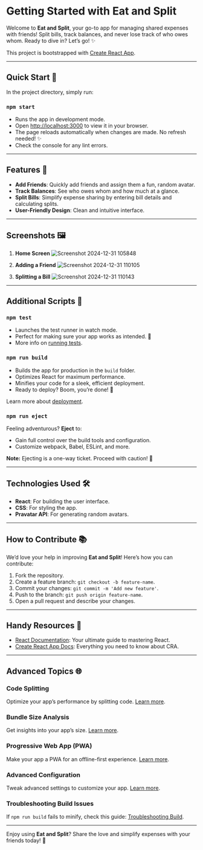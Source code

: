 # Getting Started with Eat and Split

Welcome to **Eat and Split**, your go-to app for managing shared expenses with friends! Split bills, track balances, and never lose track of who owes whom. Ready to dive in? Let’s go! ✨

This project is bootstrapped with [Create React App](https://github.com/facebook/create-react-app).

---

## Quick Start 🎉

In the project directory, simply run:

### `npm start`

- Runs the app in development mode.
- Open [http://localhost:3000](http://localhost:3000) to view it in your browser.
- The page reloads automatically when changes are made. No refresh needed! ✨
- Check the console for any lint errors.

---

## Features 🌟
- **Add Friends**: Quickly add friends and assign them a fun, random avatar.
- **Track Balances**: See who owes whom and how much at a glance.
- **Split Bills**: Simplify expense sharing by entering bill details and calculating splits.
- **User-Friendly Design**: Clean and intuitive interface.

---

## Screenshots 🖼

1. **Home Screen**
![Screenshot 2024-12-31 105848](https://github.com/user-attachments/assets/56296989-18c0-4bb2-bb08-7dabfe43bc3a)


2. **Adding a Friend**
   ![Screenshot 2024-12-31 110105](https://github.com/user-attachments/assets/3bf8dd0b-f055-415c-a6ed-7ac96bb79e54)


3. **Splitting a Bill**
   ![Screenshot 2024-12-31 110143](https://github.com/user-attachments/assets/72b4be2a-cbec-43ec-af01-df58baf7f1ae)

---

## Additional Scripts 🚀

### `npm test`

- Launches the test runner in watch mode.
- Perfect for making sure your app works as intended. 💪
- More info on [running tests](https://facebook.github.io/create-react-app/docs/running-tests).

### `npm run build`

- Builds the app for production in the `build` folder.
- Optimizes React for maximum performance.
- Minifies your code for a sleek, efficient deployment.
- Ready to deploy? Boom, you’re done! 🏢

Learn more about [deployment](https://facebook.github.io/create-react-app/docs/deployment).

### `npm run eject`

Feeling adventurous? **Eject** to:
- Gain full control over the build tools and configuration.
- Customize webpack, Babel, ESLint, and more.

**Note:** Ejecting is a one-way ticket. Proceed with caution! 🎩

---

## Technologies Used 🛠
- **React**: For building the user interface.
- **CSS**: For styling the app.
- **Pravatar API**: For generating random avatars.

---

## How to Contribute 📚

We’d love your help in improving **Eat and Split**! Here’s how you can contribute:

1. Fork the repository.
2. Create a feature branch: `git checkout -b feature-name`.
3. Commit your changes: `git commit -m 'Add new feature'`.
4. Push to the branch: `git push origin feature-name`.
5. Open a pull request and describe your changes.

---

## Handy Resources 🔄

- [React Documentation](https://reactjs.org/): Your ultimate guide to mastering React.
- [Create React App Docs](https://facebook.github.io/create-react-app/docs/getting-started): Everything you need to know about CRA.

---

## Advanced Topics 🌐

### Code Splitting
Optimize your app’s performance by splitting code. [Learn more](https://facebook.github.io/create-react-app/docs/code-splitting).

### Bundle Size Analysis
Get insights into your app’s size. [Learn more](https://facebook.github.io/create-react-app/docs/analyzing-the-bundle-size).

### Progressive Web App (PWA)
Make your app a PWA for an offline-first experience. [Learn more](https://facebook.github.io/create-react-app/docs/making-a-progressive-web-app).

### Advanced Configuration
Tweak advanced settings to customize your app. [Learn more](https://facebook.github.io/create-react-app/docs/advanced-configuration).

### Troubleshooting Build Issues
If `npm run build` fails to minify, check this guide: [Troubleshooting Build](https://facebook.github.io/create-react-app/docs/troubleshooting#npm-run-build-fails-to-minify).

---

Enjoy using **Eat and Split**? Share the love and simplify expenses with your friends today! 🙌

